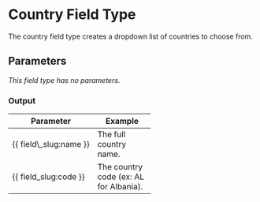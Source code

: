 # Country Field Type
		
The country field type creates a dropdown list of countries to choose from. 
 
## Parameters
 
_This field type has no parameters._
 
<h3>Output</h3> 
 
<table cellpadding="0" cellspacing="0" class="docs_table"> 
 <thead> 
  <tr> 
   <th width="100">Parameter</th> 
   <th width="100">Example</th> 
  </tr> 
 </thead> 
 <tbody> 
  <tr> 
   <td>{{&nbsp;field\_slug:name&nbsp;}}</td> 
   <td>The full country name.</td> 
  </tr> 
  <tr> 
   <td>{{&nbsp;field_slug:code&nbsp;}}</td> 
   <td>The country code (ex: AL for Albania).</td> 
  </tr> 
</tbody> 
</table>